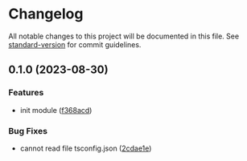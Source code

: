 # Changelog

All notable changes to this project will be documented in this file. See [standard-version](https://github.com/conventional-changelog/standard-version) for commit guidelines.

## 0.1.0 (2023-08-30)

### Features

- init module ([f368acd](https://github.com/RoxaVN/roxavn/commit/f368acdffaa9be6c6bc5bbb672fb08bed0a4641d))

### Bug Fixes

- cannot read file tsconfig.json ([2cdae1e](https://github.com/RoxaVN/roxavn/commit/2cdae1eeb720b7e93a7ece2f69b027788ac82436))
